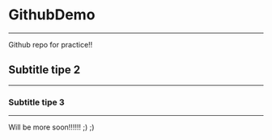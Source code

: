 # GithubDemo

---
Github repo for practice!!

## Subtitle tipe 2

---

### Subtitle tipe 3

---

Will be more soon!!!!!!
 ;) 
 ;)

